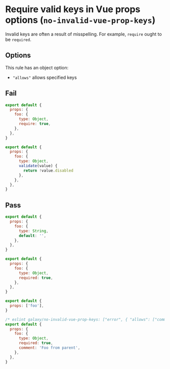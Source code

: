 # Require valid keys in Vue props options (`no-invalid-vue-prop-keys`)

Invalid keys are often a result of misspelling. For example, `require` ought to be `required`.

## Options

This rule has an object option:

- `"allows"` allows specified keys

## Fail

```js
export default {
  props: {
    foo: {
      type: Object,
      require: true,
    },
  },
}
```

```js
export default {
  props: {
    foo: {
      type: Object,
      validate(value) {
        return !value.disabled
      },
    },
  },
}
```

## Pass

```js
export default {
  props: {
    foo: {
      type: String,
      default: '',
    },
  },
}
```

```js
export default {
  props: {
    foo: {
      type: Object,
      required: true,
    },
  },
}
```

```js
export default {
  props: ['foo'],
}
```

```js
/* eslint galaxy/no-invalid-vue-prop-keys: ["error", { "allows": ["comment"] }] */
export default {
  props: {
    foo: {
      type: Object,
      required: true,
      comment: 'Foo from parent',
    },
  },
}
```
